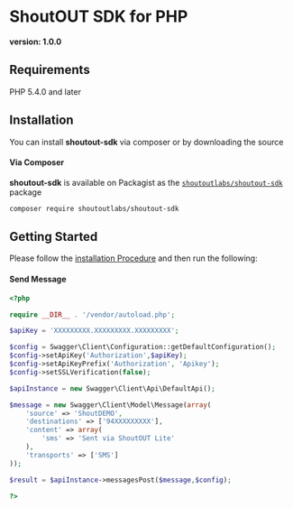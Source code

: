 # ShoutOUT SDK for PHP
__version: 1.0.0__

## Requirements

PHP 5.4.0 and later

## Installation

You can install **shoutout-sdk** via composer or by downloading the source

#### Via Composer

**shoutout-sdk** is available on Packagist as the
[`shoutoutlabs/shoutout-sdk`](https://packagist.org/packages/shoutoutlabs/shoutout-sdk) package

```sh
composer require shoutoutlabs/shoutout-sdk
```

## Getting Started

Please follow the [installation Procedure](#installation) and then run the following:

#### Send Message

```php
<?php

require __DIR__ . '/vendor/autoload.php';

$apiKey = 'XXXXXXXXX.XXXXXXXXX.XXXXXXXXX';

$config = Swagger\Client\Configuration::getDefaultConfiguration();
$config->setApiKey('Authorization',$apiKey);
$config->setApiKeyPrefix('Authorization', 'Apikey');
$config->setSSLVerification(false);

$apiInstance = new Swagger\Client\Api\DefaultApi();

$message = new Swagger\Client\Model\Message(array(
    'source' => 'ShoutDEMO',
    'destinations' => ['94XXXXXXXXX'],
    'content' => array(
        'sms' => 'Sent via ShoutOUT Lite'
    ),
    'transports' => ['SMS']
));

$result = $apiInstance->messagesPost($message,$config);

?>
```



